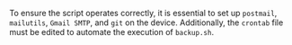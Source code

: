 To ensure the script operates correctly, it is essential to set up `postmail`, `mailutils`, `Gmail SMTP`, and `git` on the device. Additionally, the `crontab` file must be edited to automate the execution of `backup.sh`.
